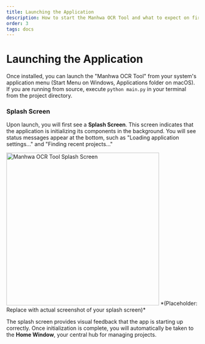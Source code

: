 ```yaml
---
title: Launching the Application
description: How to start the Manhwa OCR Tool and what to expect on first launch.
order: 3
tags: docs
---
```


# Launching the Application

Once installed, you can launch the "Manhwa OCR Tool" from your system's application menu (Start Menu on Windows, Applications folder on macOS). If you are running from source, execute `python main.py` in your terminal from the project directory.

### Splash Screen

Upon launch, you will first see a **Splash Screen**. This screen indicates that the application is initializing its components in the background. You will see status messages appear at the bottom, such as "Loading application settings..." and "Finding recent projects..."

<img src="/assets/images/splash-screen.png" alt="Manhwa OCR Tool Splash Screen" width="400">
*(Placeholder: Replace with actual screenshot of your splash screen)*

The splash screen provides visual feedback that the app is starting up correctly. Once initialization is complete, you will automatically be taken to the **Home Window**, your central hub for managing projects.